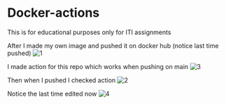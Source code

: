 # Docker-actions
This is for educational purposes only for ITI assignments

After I made my own image and pushed it on docker hub (notice last time pushed)
![1](https://github.com/Shehab8K/Docker-actions/assets/80785349/67b6c64d-690e-41a1-a7ad-e2e3283a151b)

I made action for this repo which works when pushing on main
![3](https://github.com/Shehab8K/Docker-actions/assets/80785349/7c16e42a-90ca-4781-a7e2-554bf51043e4)

Then when I pushed I checked action 
![2](https://github.com/Shehab8K/Docker-actions/assets/80785349/58855b2c-5e1d-4641-b3a3-adf5ea95995f)

Notice the last time edited now
![4](https://github.com/Shehab8K/Docker-actions/assets/80785349/aa89a0b6-34cf-451e-a76c-c34c529fa979)
